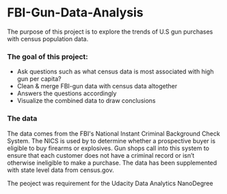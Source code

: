 # FBI-Gun-Data-Analysis
The purpose of this project is to explore the trends of U.S gun purchases with census population data.
### The goal of this project:
- Ask questions such as what census data is most associated with high gun per capita?
- Clean & merge FBI-gun data with census data altogether
- Answers the questions accordingly
- Visualize the combined data to draw conclusions
### The data
The data comes from the FBI's National Instant Criminal Background Check System. The NICS is used by to determine whether a prospective buyer is eligible to buy firearms or explosives. Gun shops call into this system to ensure that each customer does not have a criminal record or isn’t otherwise ineligible to make a purchase. The data has been supplemented with state level data from census.gov.


The peoject was requirement for the Udacity Data Analytics NanoDegree
